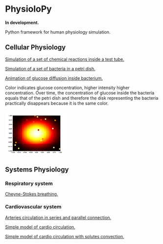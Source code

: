 # PhysioloPy

**In development.**

Python framework for human physiology simulation.

## Cellular Physiology

[Simulation of a set of chemical reactions inside a test tube.](https://github.com/Chapa56/PhysioloPy/blob/main/examples/chemical_simulation.ipynb)

[Simulation of a set of bacteria in a petri dish.](https://github.com/Chapa56/PhysioloPy/blob/main/examples/bacterium_simulation.ipynb)

[Animation of glucose diffusion inside bacterium.](https://github.com/Chapa56/PhysioloPy/blob/main/examples/bacterium_diffusion.ipynb)

Color indicates glucose concentration, higher intensity higher concentration. Over time, the concentration of glucose inside the bacteria equals that of the petri dish and therefore the disk representing the bacteria practically disappears because it is the same color.

<img src="./images/bacterium_diffusion01.gif" width="200">

## Systems Physiology

### Respiratory system

[Cheyne-Stokes breathing.](https://github.com/Chapa56/PhysioloPy/blob/main/examples/breathing_simulation.ipynb)

### Cardiovascular system

[Arteries circulation in series and parallel connection.](https://github.com/Chapa56/PhysioloPy/blob/main/examples/01_circulation_en_serie_y_en_paralelo.ipynb)

[Simple model of cardio circulation.](https://github.com/Chapa56/PhysioloPy/blob/main/examples/02_cardio_circulacion_basica.ipynb)

[Simple model of cardio circulation with solutes convection.](https://github.com/Chapa56/PhysioloPy/blob/main/examples/03_cardio_circulacion_y_convección_de_solutos.ipynb)


